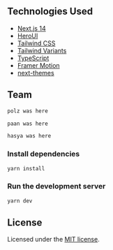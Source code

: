 ## Technologies Used

- [Next.js 14](https://nextjs.org/docs/getting-started)
- [HeroUI](https://heroui.com)
- [Tailwind CSS](https://tailwindcss.com)
- [Tailwind Variants](https://tailwind-variants.org)
- [TypeScript](https://www.typescriptlang.org)
- [Framer Motion](https://www.framer.com/motion)
- [next-themes](https://github.com/pacocoursey/next-themes)

## Team
```bash
polz was here
```
```bash
paan was here
```
```bash
hasya was here
```

### Install dependencies

```bash
yarn install
```

### Run the development server

```bash
yarn dev
```

## License

Licensed under the [MIT license](https://github.com/heroui-inc/next-pages-template/blob/main/LICENSE).
